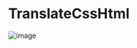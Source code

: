 # TranslateCssHtml
![image](https://github.com/canaslann/TranslateCssHtml/assets/134973539/5d5c1e38-6926-4c2c-bf7f-bc8efe1df242)
